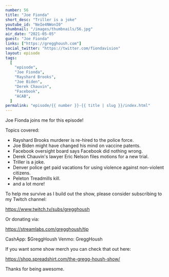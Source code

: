 ```yaml
---
number: 56
title: "Joe Fionda"
short_desc: "Triller is a joke"
youtube_id: "NeIe4NWonI0"
thumbnail: "/images/thumbnails/56.jpg"
air_date: "2021-05-05"
guest: "Joe Fionda"
links: ["https://gregghoush.com"]
social_twitter: "https://twitter.com/fiondavision"
layout: episode
tags:
  [
    "episode",
    "Joe Fionda",
    "Rayshard Brooks",
    "Joe Biden",
    "Derek Chauvin",
    "Facebook",
    "ACAB",
  ]
permalink: "episode/{{ number }}-{{ title | slug }}/index.html"
---
```


Joe Fionda joins me for this episode!

Topics covered:

- Rayshard Brooks murderer is re-hired to the police force.
- Joe Biden might have changed his mind on vaccine patents.
- Facebook oversight board says Facebook did nothing wrong.
- Derek Chauvin's lawyer Eric Nelson files motions for a new trial.
- Triller is a joke.
- Denver police get paid vacations for using violence against non-violent citizens.
- Peleton Treadmills kill.
- and a lot more!

To help me survive as I build out the show, please consider subscribing to my Twitch channel:

https://www.twitch.tv/subs/gregghoush​​

Or donating via:

https://streamlabs.com/gregghoush/tip​​

CashApp: $GreggHoush
Venmo: GreggHoush

If you want some show merch you can check that out here:

https://shop.spreadshirt.com/the-gregg-housh-show/

Thanks for being awesome.
